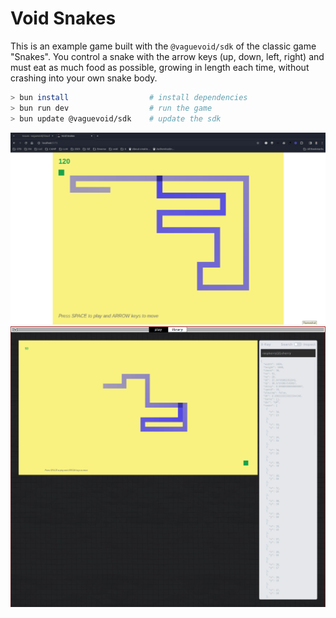 # Void Snakes

This is an example game built with the `@vaguevoid/sdk` of the classic
game "Snakes". You control a snake with the arrow keys (up, down, left, right)
and must eat as much food as possible, growing in length each time, without
crashing into your own snake body.

```bash
> bun install                  # install dependencies
> bun run dev                  # run the game
> bun update @vaguevoid/sdk    # update the sdk
```
![screenshot](./doc/snakes.png?raw=true)
![screenshot](./doc/snakes-in-app.png?raw=true)
